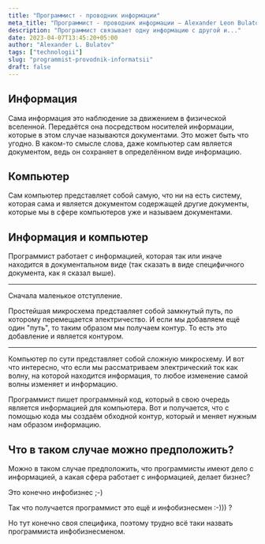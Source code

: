 ```yaml
---
title: "Программист - проводник информации"
meta_title: "Программист - проводник информации — Alexander Leon Bulatov's Blog"
description: "Программист связывает одну информацию с другой и..."
date: 2023-04-07T13:45:20+05:00
author: "Alexander L. Bulatov"
tags: ["technologii"]
slug: "programmist-provodnik-informatsii"
draft: false
---
```


## Информация

Сама информация это наблюдение за движением в физической вселенной.
Передаётся она посредством носителей информации, которые в этом случае называются документами. Это может быть что угодно. В каком-то смысле слова, даже компьютер сам является документом, ведь он сохраняет в определённом виде информацию.

## Компьютер

Сам компьютер представляет собой самую, что ни на есть систему, которая сама и является документом содержащей другие документы, которые мы в сфере компьютеров уже и называем документами.

## Информация и компьютер

Программист работает с информацией, которая так или иначе находится в документальном виде (так сказать в виде специфичного документа, как я сказал выше).

<hr>

Сначала маленькое отступление.

Простейшая микросхема представляет собой замкнутый путь, по которому перемещается электричество. И если мы добавляем ещё один &quot;путь&quot;, то таким образом мы получаем контур.
То есть это добавление и является контуром.

<hr>

Компьютер по сути представляет собой сложную микросхему. И вот что интересно, что если мы рассматриваем электрический ток как волну, на которой находится информация, то любое изменение самой волны изменяет и информацию.

Программист пишет программный код, который в свою очередь является информацией для компьютера. Вот и получается, что с помощью кода мы создаём обходной контур, который и меняет нужным нам образом информацию.

## Что в таком случае можно предположить?

Можно в таком случае предположить, что программисты имеют дело с информацией, а какая сфера работает с информацией, делает бизнес?

Это конечно инфобизнес ;-)

Так что получается программист это ещё и инфобизнесмен :-))) ?

Но тут конечно своя специфика, поэтому трудно всё таки назвать программиста инфобизнесменом.